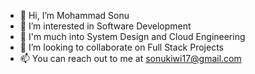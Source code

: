 - 👋 Hi, I’m Mohammad Sonu
- 👀 I’m interested in Software Development
- 🌱 I'm much into System Design and Cloud Engineering
- 💞️ I’m looking to collaborate on Full Stack Projects
- 📫 You can reach out to me at sonukiwi17@gmail.com

<!---
sonukiwi/sonukiwi is a ✨ special ✨ repository because its `README.md` (this file) appears on your GitHub profile.
You can click the Preview link to take a look at your changes.
--->
